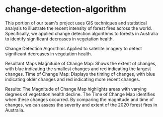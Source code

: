 # change-detection-algorithm
This portion of our team's project uses GIS techniques and statistical analysis to illustrate the recent intensity of forest fires across the world. Specifically, we applied change detection algorithms to forests in Australia to identify significant decreases in vegetation health.

Change Detection Algorithms
Applied to satellite imagery to detect significant decreases in vegetation health.

Resultant Maps
Magnitude of Change Map: Shows the extent of changes, with blue indicating the smallest changes and red indicating the largest changes.
Time of Change Map: Displays the timing of changes, with blue indicating older changes and red indicating more recent changes.

Results:
The Magnitude of Change Map highlights areas with varying degrees of vegetation health decline.
The Time of Change Map identifies when these changes occurred.
By comparing the magnitude and time of changes, we can assess the severity and extent of the 2020 forest fires in Australia.

